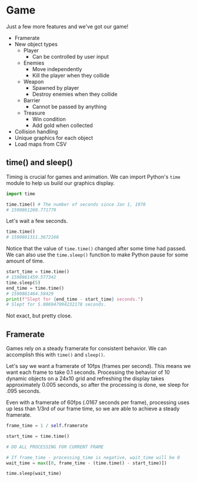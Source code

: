 # Game

Just a few more features and we've got our game!

* Framerate
* New object types
  * Player
    * Can be controlled by user input
  * Enemies
    * Move independently
    * Kill the player when they collide
  * Weapon
    * Spawned by player
    * Destroy enemies when they collide
  * Barrier
    * Cannot be passed by anything
  * Treasure
    * Win condition
    * Add gold when collected
* Collision handling
* Unique graphics for each object
* Load maps from CSV


## time() and sleep()

Timing is crucial for games and animation. We can import Python's `time` module to help us build our graphics display.

```python
import time

time.time() # The number of seconds since Jan 1, 1970
# 1590861260.771779
```

Let's wait a few seconds.

```python
time.time()
# 1590861311.3672168
```

Notice that the value of `time.time()` changed after some time had passed. We can also use the `time.sleep()` function to make Python pause for some amount of time.

```python
start_time = time.time()
# 1590861459.577342
time.sleep(5)
end_time = time.time()
# 1590861464.58429
print(f"Slept for {end_time - start_time} seconds.")
# Slept for 5.006947994232178 seconds.
```
Not exact, but pretty close.

## Framerate

Games rely on a steady framerate for consistent behavior. We can accomplish this with `time()` and `sleep()`.

Let's say we want a framerate of 10fps (frames per second). This means we want each frame to take 0.1 seconds. Processing the behavior of 10 dynamic objects on a 24x10 grid and refreshing the display takes approximately 0.005 seconds, so after the processing is done, we sleep for .095 seconds.

Even with a framerate of 60fps (.0167 seconds per frame), processing uses up less than 1/3rd of our frame time, so we are able to achieve a steady framerate.

```python
frame_time = 1 / self.framerate

start_time = time.time()

# DO ALL PROCESSING FOR CURRENT FRAME

# If frame_time - processing_time is negative, wait_time will be 0
wait_time = max([0, frame_time - (time.time() - start_time)])

time.sleep(wait_time)


```







